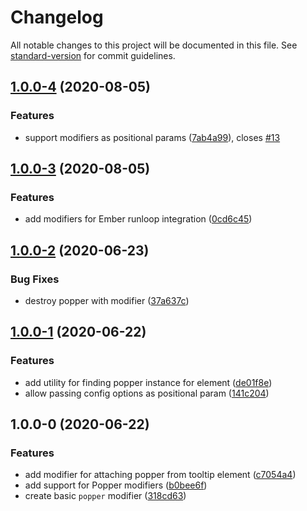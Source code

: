 # Changelog

All notable changes to this project will be documented in this file. See [standard-version](https://github.com/conventional-changelog/standard-version) for commit guidelines.

## [1.0.0-4](https://github.com/alexlafroscia/ember-popper-modifier/compare/v1.0.0-3...v1.0.0-4) (2020-08-05)

### Features

- support modifiers as positional params ([7ab4a99](https://github.com/alexlafroscia/ember-popper-modifier/commit/7ab4a99d53b54aea7dd5d7e20f619c46af8f729a)), closes [#13](https://github.com/alexlafroscia/ember-popper-modifier/issues/13)

## [1.0.0-3](https://github.com/alexlafroscia/ember-popper-modifier/compare/v1.0.0-2...v1.0.0-3) (2020-08-05)

### Features

- add modifiers for Ember runloop integration ([0cd6c45](https://github.com/alexlafroscia/ember-popper-modifier/commit/0cd6c45a473a5c3339eba441a50848040884d7cf))

## [1.0.0-2](https://github.com/alexlafroscia/ember-popper-modifier/compare/v1.0.0-1...v1.0.0-2) (2020-06-23)

### Bug Fixes

- destroy popper with modifier ([37a637c](https://github.com/alexlafroscia/ember-popper-modifier/commit/37a637cca5e5e0a94db8dc2d7c1c97eaeaf4fe58))

## [1.0.0-1](https://github.com/alexlafroscia/ember-popper-modifier/compare/v1.0.0-0...v1.0.0-1) (2020-06-22)

### Features

- add utility for finding popper instance for element ([de01f8e](https://github.com/alexlafroscia/ember-popper-modifier/commit/de01f8e474e8b093ec906c45be0f41f51265c22a))
- allow passing config options as positional param ([141c204](https://github.com/alexlafroscia/ember-popper-modifier/commit/141c2040701a976faa1c3bce87c6fc90a5b2619d))

## 1.0.0-0 (2020-06-22)

### Features

- add modifier for attaching popper from tooltip element ([c7054a4](https://github.com/alexlafroscia/ember-popper-modifier/commit/c7054a4c1c849d9ac3bae9e248e96397b7eb077c))
- add support for Popper modifiers ([b0bee6f](https://github.com/alexlafroscia/ember-popper-modifier/commit/b0bee6f0162ca5133d3b129eaf2bdca2aa746fff))
- create basic `popper` modifier ([318cd63](https://github.com/alexlafroscia/ember-popper-modifier/commit/318cd63b1b619012f17b6cd86b29fdcc872c9a8f))
